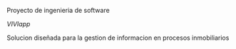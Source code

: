 Proyecto de ingenieria de software

*VIVIapp*

Solucion diseñada para la gestion de informacion en procesos inmobiliarios 
